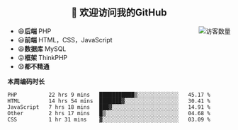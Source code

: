 <h2 align="center">👋 欢迎访问我的GitHub</h2>


<img align='right' src="https://profile-counter.glitch.me/declandragon/count.svg" alt="访客数量"/>

- 😄**后端** PHP
- 😃**前端** HTML，CSS，JavaScript
- 😆**数据库** MySQL
- 😝**框架** ThinkPHP
- 😧**都不精通**



**本周编码时长**

<!--START_SECTION:waka-->
```text
PHP          22 hrs 9 mins   ███████████▒░░░░░░░░░░░░░   45.17 % 
HTML         14 hrs 54 mins  ███████▓░░░░░░░░░░░░░░░░░   30.41 % 
JavaScript   7 hrs 18 mins   ███▓░░░░░░░░░░░░░░░░░░░░░   14.91 % 
Other        2 hrs 17 mins   █▒░░░░░░░░░░░░░░░░░░░░░░░   04.68 % 
CSS          1 hr 31 mins    ▓░░░░░░░░░░░░░░░░░░░░░░░░   03.09 % 
```
<!--END_SECTION:waka-->



<!--
**declandragon/declandragon** is a ✨ _special_ ✨ repository because its `README.md` (this file) appears on your GitHub profile.

Here are some ideas to get you started:

- 🔭 I’m currently working on ...
- 🌱 I’m currently learning ...
- 👯 I’m looking to collaborate on ...
- 🤔 I’m looking for help with ...
- 💬 Ask me about ...
- 📫 How to reach me: ...
- 😄 Pronouns: ...
- ⚡ Fun fact: ...
-->
